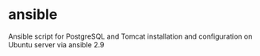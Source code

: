 # ansible
Ansible script for PostgreSQL and Tomcat installation and configuration on Ubuntu server via ansible 2.9
